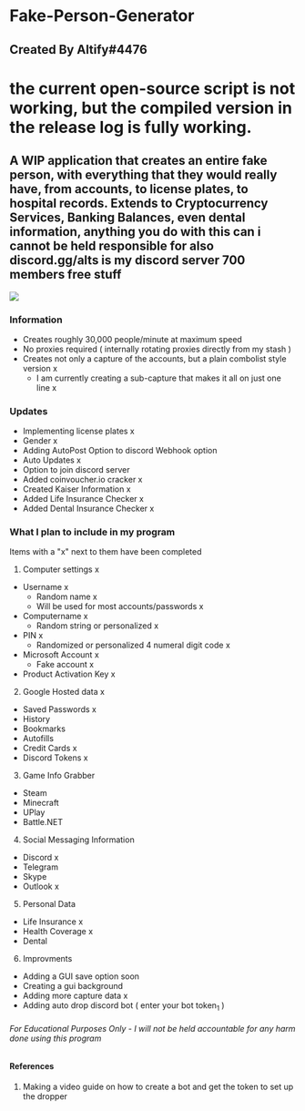 # Fake-Person-Generator

## Created By Altify#4476

# the current open-source script is not working, but the compiled version in the release log is fully working.

## A WIP application that creates an entire fake person, with everything that they would really have, from accounts, to license plates, to hospital records. Extends to Cryptocurrency Services, Banking Balances, even dental information, anything you do with this can i cannot be held responsible for also discord.gg/alts is my discord server 700 members free stuff

<img src='https://altify-developing-001.netlify.app/img/fpc.gif'>

### Information
- Creates roughly 30,000 people/minute at maximum speed
- No proxies required ( internally rotating proxies directly from my stash )
- Creates not only a capture of the accounts, but a plain combolist style version x
  - I am currently creating a sub-capture that makes it all on just one line x

### Updates
- Implementing license plates x
- Gender x
- Adding AutoPost Option to discord Webhook option
- Auto Updates x
- Option to join discord server
- Added coinvoucher.io cracker x
- Created Kaiser Information x
- Added Life Insurance Checker x
- Added Dental Insurance Checker x

### What I plan to include in my program
Items with a "x" next to them have been completed
1. Computer settings x
  - Username x
    - Random name x
    - Will be used for most accounts/passwords x
  - Computername x
    - Random string or personalized x
  - PIN x
    - Randomized or personalized 4 numeral digit code x
  - Microsoft Account x
    - Fake account x
  - Product Activation Key x
2. Google Hosted data x
  - Saved Passwords x
  - History
  - Bookmarks
  - Autofills
  - Credit Cards x
  - Discord Tokens x
3. Game Info Grabber
  - Steam
  - Minecraft
  - UPlay
  - Battle.NET
4. Social Messaging Information
  - Discord x
  - Telegram
  - Skype
  - Outlook x
5. Personal Data
  - Life Insurance x
  - Health Coverage x
  - Dental
6. Improvments
  - Adding a GUI save option soon
  - Creating a gui background
  - Adding more capture data x
  - Adding auto drop discord bot ( enter your bot token<sub>1</sub> )
###### For Educational Purposes Only - I will not be held accountable for any harm done using this program
#### References
1. Making a video guide on how to create a bot and get the token to set up the dropper
